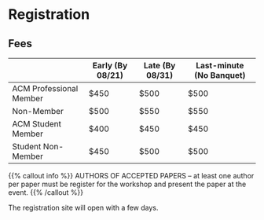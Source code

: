 # Registration

## Fees

|   |Early (By 08/21) | Late (By 08/31)| Last-minute (No Banquet) |
|---|---|---|---|
| ACM Professional Member | $450 | $500 | $500 |
| Non-Member              | $500 | $550 | $550 |
| ACM Student Member      | $400 | $450 | $450 |
| Student Non-Member      | $450 | $500 | $500 |

{{% callout info %}}
AUTHORS OF ACCEPTED PAPERS – at least one author per paper must be register for the workshop and present the paper at the event.
{{% /callout %}}

The registration site will open with a few days.
